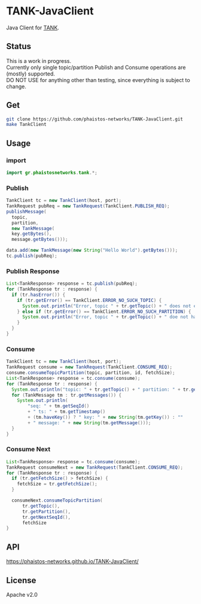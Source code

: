 # TANK-JavaClient
Java Client for [TANK](https://github.com/phaistos-networks/TANK).  

## Status ##
This is a work in progress.  
Currently only single topic/partition Publish and Consume operations are (mostly) supported.  
DO NOT USE for anything other than testing, since everything is subject to change.  

## Get ##
```bash
git clone https://github.com/phaistos-networks/TANK-JavaClient.git
make TankClient
```

## Usage ##
### import ###
```java
import gr.phaistosnetworks.tank.*;
```

### Publish ###
```java
TankClient tc = new TankClient(host, port);
TankRequest pubReq = new TankRequest(TankClient.PUBLISH_REQ);
publishMessage(
  topic,
  partition,
  new TankMessage(
  key.getBytes(),
  message.getBytes()));

data.add(new TankMessage(new String("Hello World").getBytes()));
tc.publish(pubReq);
```

### Publish Response ###
```java
List<TankResponse> response = tc.publish(pubReq);
for (TankResponse tr : response) {
  if (tr.hasError()) {
    if (tr.getError() == TankClient.ERROR_NO_SUCH_TOPIC) {
      System.out.println("Error, topic " + tr.getTopic() + " does not exist !");
    } else if (tr.getError() == TankClient.ERROR_NO_SUCH_PARTITION) {
      System.out.println("Error, topic " + tr.getTopic() + " doe not have a partition " + tr.getPartition());
    }
  }
}
```

### Consume ###
```java
TankClient tc = new TankClient(host, port);
TankRequest consume = new TankRequest(TankClient.CONSUME_REQ);
consume.consumeTopicPartition(topic, partition, id, fetchSize);
List<TankResponse> response = tc.consume(consume);
for (TankResponse tr : response) {
  System.out.println("topic: " + tr.getTopic() + " partition: " + tr.getPartition());
  for (TankMessage tm : tr.getMessages()) {
    System.out.println(
        "seq: " + tm.getSeqId()
        + " ts: " + tm.getTimestamp()
        + (tm.haveKey()) ? " key: " + new String(tm.getKey()) : ""
        + " message: " + new String(tm.getMessage()));
  }
}
```

### Consume Next ###
```java
List<TankResponse> response = tc.consume(consume);
TankRequest consumeNext = new TankRequest(TankClient.CONSUME_REQ);
for (TankResponse tr : response) {
  if (tr.getFetchSize() > fetchSize) {
    fetchSize = tr.getFetchSize();
  }

  consumeNext.consumeTopicPartition(
      tr.getTopic(),
      tr.getPartition(),
      tr.getNextSeqId(),
      fetchSize
}


```

## API ##
https://phaistos-networks.github.io/TANK-JavaClient/

## License ##
Apache v2.0
